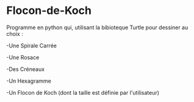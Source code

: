 # Flocon-de-Koch
Programme en python qui, utilisant la bibioteque Turtle pour dessiner au choix :

-Une Spirale Carrée

-Une Rosace

-Des Créneaux

-Un Hexagramme

-Un Flocon de Koch (dont la taille est définie par l'utilisateur)
